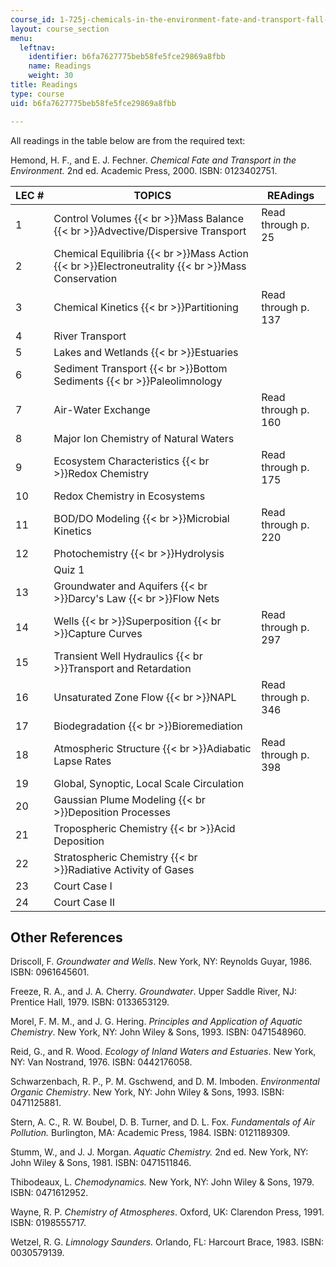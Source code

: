 ```yaml
---
course_id: 1-725j-chemicals-in-the-environment-fate-and-transport-fall-2004
layout: course_section
menu:
  leftnav:
    identifier: b6fa7627775beb58fe5fce29869a8fbb
    name: Readings
    weight: 30
title: Readings
type: course
uid: b6fa7627775beb58fe5fce29869a8fbb

---
```


All readings in the table below are from the required text:

Hemond, H. F., and E. J. Fechner. _Chemical Fate and Transport in the Environment._ 2nd ed. Academic Press, 2000. ISBN: 0123402751.

| LEC # | TOPICS | REAdings |
| --- | --- | --- |
| 1 | Control Volumes  {{< br >}}Mass Balance  {{< br >}}Advective/Dispersive Transport | Read through p. 25 |
| 2 | Chemical Equilibria  {{< br >}}Mass Action  {{< br >}}Electroneutrality  {{< br >}}Mass Conservation | &nbsp; |
| 3 | Chemical Kinetics  {{< br >}}Partitioning | Read through p. 137 |
| 4 | River Transport | &nbsp; |
| 5 | Lakes and Wetlands  {{< br >}}Estuaries | &nbsp; |
| 6 | Sediment Transport  {{< br >}}Bottom Sediments  {{< br >}}Paleolimnology | &nbsp; |
| 7 | Air-Water Exchange | Read through p. 160 |
| 8 | Major Ion Chemistry of Natural Waters | &nbsp; |
| 9 | Ecosystem Characteristics  {{< br >}}Redox Chemistry | Read through p. 175 |
| 10 | Redox Chemistry in Ecosystems | &nbsp; |
| 11 | BOD/DO Modeling  {{< br >}}Microbial Kinetics | Read through p. 220 |
| 12 | Photochemistry  {{< br >}}Hydrolysis | &nbsp; |
| &nbsp; | Quiz 1 | &nbsp; |
| 13 | Groundwater and Aquifers  {{< br >}}Darcy's Law  {{< br >}}Flow Nets | &nbsp; |
| 14 | Wells  {{< br >}}Superposition  {{< br >}}Capture Curves | Read through p. 297 |
| 15 | Transient Well Hydraulics  {{< br >}}Transport and Retardation | &nbsp; |
| 16 | Unsaturated Zone Flow  {{< br >}}NAPL | Read through p. 346 |
| 17 | Biodegradation  {{< br >}}Bioremediation | &nbsp; |
| 18 | Atmospheric Structure  {{< br >}}Adiabatic Lapse Rates | Read through p. 398 |
| 19 | Global, Synoptic, Local Scale Circulation | &nbsp; |
| 20 | Gaussian Plume Modeling  {{< br >}}Deposition Processes | &nbsp; |
| 21 | Tropospheric Chemistry  {{< br >}}Acid Deposition | &nbsp; |
| 22 | Stratospheric Chemistry  {{< br >}}Radiative Activity of Gases | &nbsp; |
| 23 | Court Case I | &nbsp; |
| 24 | Court Case II |   

Other References
----------------

Driscoll, F. _Groundwater and Wells_. New York, NY: Reynolds Guyar, 1986. ISBN: 0961645601.

Freeze, R. A., and J. A. Cherry. _Groundwater_. Upper Saddle River, NJ: Prentice Hall, 1979. ISBN: 0133653129.

Morel, F. M. M., and J. G. Hering. _Principles and Application of Aquatic Chemistry_. New York, NY: John Wiley & Sons, 1993. ISBN: 0471548960.

Reid, G., and R. Wood. _Ecology of Inland Waters and Estuaries_. New York, NY: Van Nostrand, 1976. ISBN: 0442176058.

Schwarzenbach, R. P., P. M. Gschwend, and D. M. Imboden. _Environmental Organic Chemistry_. New York, NY: John Wiley & Sons, 1993. ISBN: 0471125881.

Stern, A. C., R. W. Boubel, D. B. Turner, and D. L. Fox. _Fundamentals of Air Pollution._ Burlington, MA: Academic Press, 1984. ISBN: 0121189309.

Stumm, W., and J. J. Morgan. _Aquatic Chemistry._ 2nd ed. New York, NY: John Wiley & Sons, 1981. ISBN: 0471511846.

Thibodeaux, L. _Chemodynamics._ New York, NY: John Wiley & Sons, 1979. ISBN: 0471612952.

Wayne, R. P. _Chemistry of Atmospheres_. Oxford, UK: Clarendon Press, 1991. ISBN: 0198555717.

Wetzel, R. G. _Limnology Saunders._ Orlando, FL: Harcourt Brace, 1983. ISBN: 0030579139.